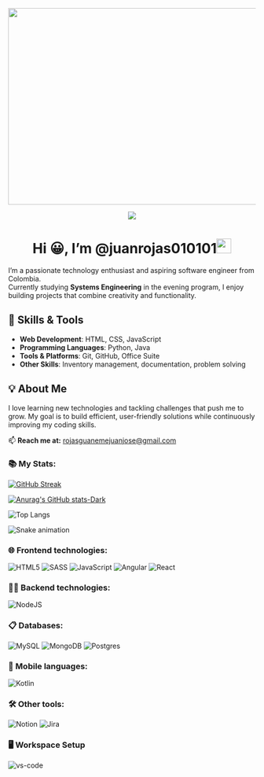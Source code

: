 
<div id="header" align="center">
    <img src="https://media2.giphy.com/media/4rZA5D22301iMgrUNd/giphy.gif" width="1000" height="400" />
        
 [![](https://visitcount.itsvg.in/api?id=Jeisonr0&icon=0&color=0)](https://visitcount.itsvg.in)
    <h1 align="center">Hi 😀, I’m @juanrojas010101<img src="https://github.com/TheDudeThatCode/TheDudeThatCode/blob/master/Assets/Mario_Hello_Big.gif" width="30px"></h1>
</div>

I’m a passionate technology enthusiast and aspiring software engineer from Colombia.  
Currently studying **Systems Engineering** in the evening program, I enjoy building projects that combine creativity and functionality.

## 🚀 Skills & Tools
- **Web Development**: HTML, CSS, JavaScript
- **Programming Languages**: Python, Java
- **Tools & Platforms**: Git, GitHub, Office Suite
- **Other Skills**: Inventory management, documentation, problem solving

## 💡 About Me
I love learning new technologies and tackling challenges that push me to grow. My goal is to build efficient, user-friendly solutions while continuously improving my coding skills.

📫 **Reach me at:** [rojasguanemejuanjose@gmail.com](mailto:rojasguanemejuanjose@gmail.com)

### 📚 My Stats:

[![GitHub Streak](https://streak-stats.demolab.com?user=juanrojas010101&theme=black-ice&hide_border=true&locale=es)](https://git.io/streak-stats)

[![Anurag's GitHub stats-Dark](https://github-readme-stats.vercel.app/api?username=juanrojas010101&show_icons=true&theme=dark#gh-dark-mode-only)](https://github.com/anuraghazra/github-readme-stats#gh-dark-mode-only)


![Top Langs](https://github-readme-stats.vercel.app/api/top-langs/?username=juanrojas010101&hide_progress=true)

![Snake animation](https://github.com/MGBrave/martageraldo/blob/output/github-contribution-grid-snake.svg)

### 🌐 Frontend technologies:
![HTML5](https://img.shields.io/badge/html5-%23E34F26.svg?style=for-the-badge&logo=html5&logoColor=white)
![SASS](https://img.shields.io/badge/SASS-hotpink.svg?style=for-the-badge&logo=SASS&logoColor=white)
![JavaScript](https://img.shields.io/badge/javascript-%23323330.svg?style=for-the-badge&logo=javascript&logoColor=%23F7DF1E)
![Angular](https://img.shields.io/badge/angular-%23DD0031.svg?style=for-the-badge&logo=angular&logoColor=white)
![React](https://img.shields.io/badge/react-%2320232a.svg?style=for-the-badge&logo=react&logoColor=%2361DAFB)

### 👨‍💻 Backend technologies:
![NodeJS](https://img.shields.io/badge/node.js-6DA55F?style=for-the-badge&logo=node.js&logoColor=white)

### 📋 Databases:
![MySQL](https://img.shields.io/badge/mysql-%2300f.svg?style=for-the-badge&logo=mysql&logoColor=white)
![MongoDB](https://img.shields.io/badge/MongoDB-%234ea94b.svg?style=for-the-badge&logo=mongodb&logoColor=white)
![Postgres](https://img.shields.io/badge/postgres-%23316192.svg?style=for-the-badge&logo=postgresql&logoColor=white)

### 📲 Mobile languages:
![Kotlin](https://img.shields.io/badge/kotlin-%230095D5.svg?style=for-the-badge&logo=kotlin&logoColor=white)

### 🛠️ Other tools:
![Notion](https://img.shields.io/badge/Notion-%23000000.svg?style=for-the-badge&logo=notion&logoColor=white)
![Jira](https://img.shields.io/badge/jira-%230A0FFF.svg?style=for-the-badge&logo=jira&logoColor=white)


### 🖥️ Workspace Setup
![vs-code](https://img.shields.io/badge/VS_Code-198CCD?style=for-the-badge&logo=Visual-Studio-Code&logoColor=white)
